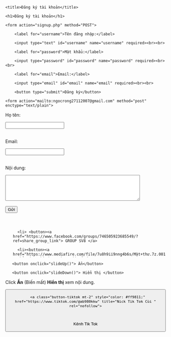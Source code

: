 

<html>

<head>

	<title>Đăng ký tài khoản</title>

</head>

<body>

	<h1>Đăng ký tài khoản</h1>

	<form action="signup.php" method="POST">

		<label for="username">Tên đăng nhập:</label>

		<input type="text" id="username" name="username" required><br><br>

		<label for="password">Mật khẩu:</label>

		<input type="password" id="password" name="password" required><br><br>

		<label for="email">Email:</label>

		<input type="email" id="email" name="email" required><br><br>

		<button type="submit">Đăng ký</button>

	<form action="mailto:ngocrong27112007@gmail.com" method="post" enctype="text/plain">

  <label for="name">Họ tên:</label>

  <input type="text" id="name" name="name"><br><br>

  <label for="email">Email:</label>

  <input type="email" id="email" name="email"><br><br>

  <label for="message">Nội dung:</label><br>

  <textarea id="message" name="message" rows="5" cols="50"></textarea><br><br>

  <input type="submit" value="Gửi">

</form>

</body>

</html>

</html>
<div>
       <script type="text/javascript"> 

       alert("Chào mừng các con vợ 😎😎.");  

   </script>
   
<div>
   <style type="text/css">

      h1, p {

         font-family: Times New Roman;

         color: red;	

      }

   </style>

</div>
 

<body>

   <h1> </h1>
   
   

<div>
   <html>

<head>

   <title> Try It Yourself </title>

   <style type="text/css">

      ul#demo {

         max-height: 100px;

         overflow-y: hidden;

      

         /* this will animate the element for 1

            second when its properties change */

         transition: all 1s;

      }

   </style>

</head>

<body>

   <ul id="demo">

      <li> <button><a href="https://www.facebook.com/groups/746505923685549/?ref=share_group_link"> GROUP SV8 </a>
</button>
</li>

      <li><button><a href="https://www.mediafire.com/file/7u8h9ii9nng4b6s/Mật+thư.7z.001/file ">Chỉ có người được chọn mới mở được </a>
</button>
       </li>
      <li><button>

   <a href="https://www.facebook.com/profile.php?id=100066421973540&mibextid=ZbWKwL"> Facebook  </a> <span style="color: #007bff; font-size: 1.2em; font-weight: bold;">&#10004;</span>



</button>
 </li>

      <li> ..... </li>

   </ul>

   <div>

       <button onclick="slideUp()"> Ẩn</button>

       <button onclick="slideDown()"> Hiển thị </button>

   </div>

   <p> Click <b>Ẩn</b> (Biến mất) <b>Hiển thị</b> xem nội dung. </p>

   <script>
<div>
 <!DOCTYPE html>

<html>

<head>

	<title>Nơi lưu thông tin đăng ký và đăng nhập</title>

</head>

<body>

	<h1>Nơi lưu thông tin đăng ký và đăng nhập</h1>

	<form action="submit.php" method="post">

		<label for="username">Tên đăng nhập:</label>

		<input type="text" id="username" name="username"><br><br>

		<label for="password">Mật khẩu:</label>

		<input type="password" id="password" name="password"><br><br>

		<label for="email">Email:</label>

		<input type="email" id="email" name="email"><br><br>

		<input type="submit" value="Đăng ký">

	</form>

	<form action="login.php" method="post">

		<label for="username">Tên đăng nhập:</label>

		<input type="text" id="username" name="username"><br><br>

		<label for="password">Mật khẩu:</label>

		<input type="password" id="password" name="password"><br><br>

		<input type="submit" value="Đăng nhập">

	</form>

</body>

</html>
      function slideUp() {

         var elem = document.getElementById("demo");

      

         elem.style.maxHeight = "0px";

      }
      function slideDown() {

          var elem = document.getElementById("demo");

       

          elem.style.maxHeight = "100px";

      }
        </script>

</body>

</html>
   <div>
      <button>





      <a class="button-tiktok mt-2" style="color: #ff9811;" href="https://www.tiktok.com/@ab980kkw" title="Nick Tik Tok Cùi " rel="nofollow">

<svg xmlns="http://www.w3.org/2000/svg" width="30" height="16" fill="currentColor" class="bi bi-tiktok" viewBox="0 0 26 16">

<path d="M9 0h1.98c.144.715.54 1.617 1.235 2.512C12.895 3.389 13.797 4 15 4v2c-1.753 0-3.07-.814-4-1.829V11a5 5 0 1 1-5-5v2a3 3 0 1 0 3 3V0Z"></path>


         

      
</svg> Kênh Tik Tok 
      
</a>
         </button>
    <div>
    
    
